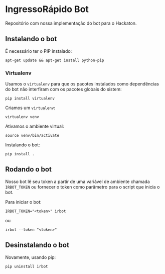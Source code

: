 # IngressoRápido Bot

Repositório com nossa implementação do bot para o Hackaton.

## Instalando o bot

É necessário ter o PIP instalado:

```
apt-get update && apt-get install python-pip
```

### Virtualenv

Usamos o `virtualenv` para que os pacotes instalados como dependências do
bot não interfiram com os pacotes globais do sistem:

```
pip install virtualenv
```

Criamos um `virtualenv`:

```
virtualenv venv
```

Ativamos o ambiente virtual:

```
source venv/bin/activate
```

Instalando o bot:

```
pip install .
```

## Rodando o bot

Nosso bot lê seu token a partir de uma variável de ambiente chamada `IRBOT_TOKEN`
ou fornecer o token como parâmetro para o script que inicia o bot.

Para iniciar o bot:

```
IRBOT_TOKEN="<token>" irbot
```

ou

```
irbot --token "<token>"
```

## Desinstalando o bot

Novamente, usando pip:

```
pip uninstall irbot
```
